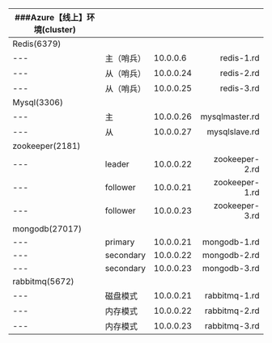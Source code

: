|###Azure【线上】环境(cluster)||||
|---|---|---|---:|
|Redis(6379)||||
|---|主（哨兵）|10.0.0.6|redis-1.rd|
|---|从（哨兵）|10.0.0.24|redis-2.rd|
|---|从（哨兵）|10.0.0.25|redis-3.rd|
|Mysql(3306)||||
|---|主|10.0.0.26|mysqlmaster.rd|
|---|从|10.0.0.27|mysqlslave.rd|
|zookeeper(2181)||||
|---|leader|10.0.0.22|zookeeper-2.rd|
|---|follower|10.0.0.21|zookeeper-1.rd|
|---|follower|10.0.0.23|zookeeper-3.rd|
|mongodb(27017)||||
|---|primary|10.0.0.21|mongodb-1.rd|
|---|secondary|10.0.0.22|mongodb-2.rd|
|---|secondary|10.0.0.23|mongodb-3.rd|
|rabbitmq(5672)||||
|---|磁盘模式|10.0.0.21|rabbitmq-1.rd|
|---|内存模式|10.0.0.22|rabbitmq-2.rd|
|---|内存模式|10.0.0.23|rabbitmq-3.rd|
